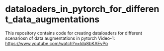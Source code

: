# dataloaders_in_pytorch_for_different_data_augmentations
This repository contains code for creating dataloaders for different scenariosn of data augmentations in pytorch
Video-1: https://www.youtube.com/watch?v=ldq8bKAEvPo
